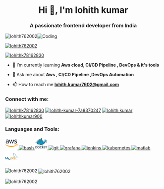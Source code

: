 <h1 align="center">Hi 👋, I'm lohith kumar</h1>
<h3 align="center">A passionate frontend developer from India</h3>
<img align="right" alt="Coding" width="400" src="https://giffiles.alphacoders.com/220/220253.gif">


<p align="left"> <img src="https://komarev.com/ghpvc/?username=lohith762002&label=Profile%20views&color=0e75b6&style=flat" alt="lohith762002" /> </p>

<p align="left"> <a href="https://github.com/ryo-ma/github-profile-trophy"><img src="https://github-profile-trophy.vercel.app/?username=lohith762002" alt="lohith762002" /></a> </p>

<p align="left"> <a href="https://twitter.com/lohithk78162830" target="blank"><img src="https://img.shields.io/twitter/follow/lohithk78162830?logo=twitter&style=for-the-badge" alt="lohithk78162830" /></a> </p>

- 🌱 I’m currently learning **Aws cloud, CI/CD Pipeline , DevOps & it's tools**

- 💬 Ask me about **Aws , CI/CD Pipeline ,DevOps Automation**

- 📫 How to reach me **lohith.kumar7602@gmail.com**

<h3 align="left">Connect with me:</h3>
<p align="left">
<a href="https://twitter.com/lohithk78162830" target="blank"><img align="center" src="https://raw.githubusercontent.com/rahuldkjain/github-profile-readme-generator/master/src/images/icons/Social/twitter.svg" alt="lohithk78162830" height="30" width="40" /></a>
<a href="https://linkedin.com/in/lohith-kumar-7a8370247" target="blank"><img align="center" src="https://raw.githubusercontent.com/rahuldkjain/github-profile-readme-generator/master/src/images/icons/Social/linked-in-alt.svg" alt="lohith-kumar-7a8370247" height="30" width="40" /></a>
<a href="https://fb.com/lohith kumar" target="blank"><img align="center" src="https://raw.githubusercontent.com/rahuldkjain/github-profile-readme-generator/master/src/images/icons/Social/facebook.svg" alt="lohith kumar" height="30" width="40" /></a>
<a href="https://instagram.com/lohithkumar900" target="blank"><img align="center" src="https://raw.githubusercontent.com/rahuldkjain/github-profile-readme-generator/master/src/images/icons/Social/instagram.svg" alt="lohithkumar900" height="30" width="40" /></a>
</p>

<h3 align="left">Languages and Tools:</h3>
<p align="left"> <a href="https://aws.amazon.com" target="_blank" rel="noreferrer"> <img src="https://raw.githubusercontent.com/devicons/devicon/master/icons/amazonwebservices/amazonwebservices-original-wordmark.svg" alt="aws" width="40" height="40"/> </a> <a href="https://www.gnu.org/software/bash/" target="_blank" rel="noreferrer"> <img src="https://www.vectorlogo.zone/logos/gnu_bash/gnu_bash-icon.svg" alt="bash" width="40" height="40"/> </a> <a href="https://www.docker.com/" target="_blank" rel="noreferrer"> <img src="https://raw.githubusercontent.com/devicons/devicon/master/icons/docker/docker-original-wordmark.svg" alt="docker" width="40" height="40"/> </a> <a href="https://git-scm.com/" target="_blank" rel="noreferrer"> <img src="https://www.vectorlogo.zone/logos/git-scm/git-scm-icon.svg" alt="git" width="40" height="40"/> </a> <a href="https://grafana.com" target="_blank" rel="noreferrer"> <img src="https://www.vectorlogo.zone/logos/grafana/grafana-icon.svg" alt="grafana" width="40" height="40"/> </a> <a href="https://www.jenkins.io" target="_blank" rel="noreferrer"> <img src="https://www.vectorlogo.zone/logos/jenkins/jenkins-icon.svg" alt="jenkins" width="40" height="40"/> </a> <a href="https://kubernetes.io" target="_blank" rel="noreferrer"> <img src="https://www.vectorlogo.zone/logos/kubernetes/kubernetes-icon.svg" alt="kubernetes" width="40" height="40"/> </a> <a href="https://www.mathworks.com/" target="_blank" rel="noreferrer"> <img src="https://upload.wikimedia.org/wikipedia/commons/2/21/Matlab_Logo.png" alt="matlab" width="40" height="40"/> </a> <a href="https://www.mysql.com/" target="_blank" rel="noreferrer"> <img src="https://raw.githubusercontent.com/devicons/devicon/master/icons/mysql/mysql-original-wordmark.svg" alt="mysql" width="40" height="40"/> </a> </p>

<p><img align="left" src="https://github-readme-stats.vercel.app/api/top-langs?username=lohith762002&show_icons=true&locale=en&layout=compact" alt="lohith762002" /></p>

<p>&nbsp;<img align="center" src="https://github-readme-stats.vercel.app/api?username=lohith762002&show_icons=true&locale=en" alt="lohith762002" /></p>

<p><img align="center" src="https://github-readme-streak-stats.herokuapp.com/?user=lohith762002&" alt="lohith762002" /></p>
